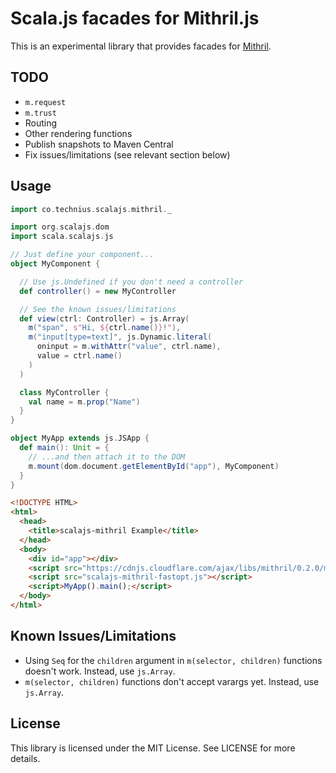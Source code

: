 # Scala.js facades for Mithril.js

This is an experimental library that provides facades for [Mithril](https://lhorie.github.io/mithril/index.html).

## TODO
* `m.request`
* `m.trust`
* Routing
* Other rendering functions
* Publish snapshots to Maven Central
* Fix issues/limitations (see relevant section below)

## Usage

```scala
import co.technius.scalajs.mithril._

import org.scalajs.dom
import scala.scalajs.js

// Just define your component...
object MyComponent {

  // Use js.Undefined if you don't need a controller
  def controller() = new MyController

  // See the known issues/limitations
  def view(ctrl: Controller) = js.Array(
    m("span", s"Hi, ${ctrl.name()}!"),
    m("input[type=text]", js.Dynamic.literal(
      oninput = m.withAttr("value", ctrl.name),
      value = ctrl.name()
    )
  )

  class MyController {
    val name = m.prop("Name")
  }
}

object MyApp extends js.JSApp {
  def main(): Unit = {
    // ...and then attach it to the DOM
    m.mount(dom.document.getElementById("app"), MyComponent)
  }
}
```

```html
<!DOCTYPE HTML>
<html>
  <head>
    <title>scalajs-mithril Example</title>
  </head>
  <body>
    <div id="app"></div>
    <script src="https://cdnjs.cloudflare.com/ajax/libs/mithril/0.2.0/mithril.js"></script>
    <script src="scalajs-mithril-fastopt.js"></script>
    <script>MyApp().main();</script>
  </body>
</html>
```

## Known Issues/Limitations

* Using `Seq` for the `children` argument in `m(selector, children)` functions doesn't work. Instead, use `js.Array`.
* `m(selector, children)` functions don't accept varargs yet. Instead, use `js.Array`.

## License
This library is licensed under the MIT License. See LICENSE for more details.
